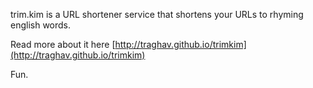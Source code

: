 trim.kim is a URL shortener service that shortens your URLs to rhyming english words. 


Read more about it here [http://traghav.github.io/trimkim](http://traghav.github.io/trimkim)


Fun.
